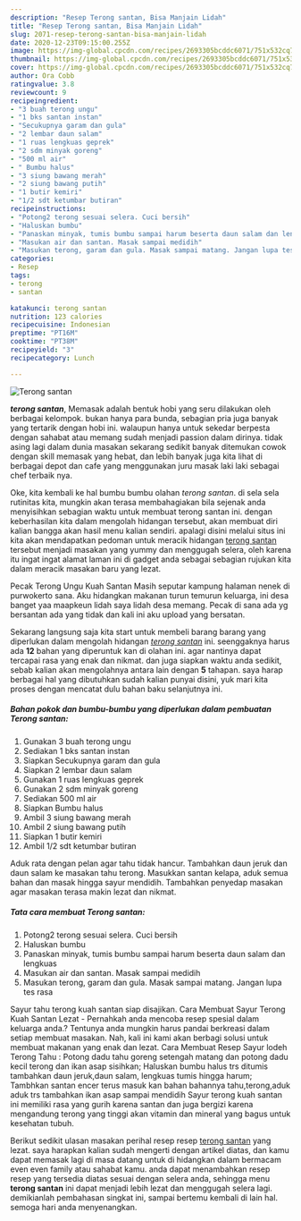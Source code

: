 ```yaml
---
description: "Resep Terong santan, Bisa Manjain Lidah"
title: "Resep Terong santan, Bisa Manjain Lidah"
slug: 2071-resep-terong-santan-bisa-manjain-lidah
date: 2020-12-23T09:15:00.255Z
image: https://img-global.cpcdn.com/recipes/2693305bcddc6071/751x532cq70/terong-santan-foto-resep-utama.jpg
thumbnail: https://img-global.cpcdn.com/recipes/2693305bcddc6071/751x532cq70/terong-santan-foto-resep-utama.jpg
cover: https://img-global.cpcdn.com/recipes/2693305bcddc6071/751x532cq70/terong-santan-foto-resep-utama.jpg
author: Ora Cobb
ratingvalue: 3.8
reviewcount: 9
recipeingredient:
- "3 buah terong ungu"
- "1 bks santan instan"
- "Secukupnya garam dan gula"
- "2 lembar daun salam"
- "1 ruas lengkuas geprek"
- "2 sdm minyak goreng"
- "500 ml air"
- " Bumbu halus"
- "3 siung bawang merah"
- "2 siung bawang putih"
- "1 butir kemiri"
- "1/2 sdt ketumbar butiran"
recipeinstructions:
- "Potong2 terong sesuai selera. Cuci bersih"
- "Haluskan bumbu"
- "Panaskan minyak, tumis bumbu sampai harum beserta daun salam dan lengkuas"
- "Masukan air dan santan. Masak sampai medidih"
- "Masukan terong, garam dan gula. Masak sampai matang. Jangan lupa tes rasa"
categories:
- Resep
tags:
- terong
- santan

katakunci: terong santan 
nutrition: 123 calories
recipecuisine: Indonesian
preptime: "PT16M"
cooktime: "PT38M"
recipeyield: "3"
recipecategory: Lunch

---
```



![Terong santan](https://img-global.cpcdn.com/recipes/2693305bcddc6071/751x532cq70/terong-santan-foto-resep-utama.jpg)

<b><i>terong santan</i></b>, Memasak adalah bentuk hobi yang seru dilakukan oleh berbagai kelompok. bukan hanya para bunda, sebagian pria juga banyak yang tertarik dengan hobi ini. walaupun hanya untuk sekedar berpesta dengan sahabat atau memang sudah menjadi passion dalam dirinya. tidak asing lagi dalam dunia masakan sekarang sedikit banyak ditemukan cowok dengan skill memasak yang hebat, dan lebih banyak juga kita lihat di berbagai depot dan cafe yang menggunakan juru masak laki laki sebagai chef terbaik nya.

Oke, kita kembali ke hal bumbu bumbu olahan <i>terong santan</i>. di sela sela rutinitas kita, mungkin akan terasa membahagiakan bila sejenak anda menyisihkan sebagian waktu untuk membuat terong santan ini. dengan keberhasilan kita dalam mengolah hidangan tersebut, akan membuat diri kalian bangga akan hasil menu kalian sendiri. apalagi disini melalui situs ini kita akan mendapatkan pedoman untuk meracik hidangan <u>terong santan</u> tersebut menjadi masakan yang yummy dan menggugah selera, oleh karena itu ingat ingat alamat laman ini di gadget anda sebagai sebagian rujukan kita dalam meracik masakan baru yang lezat.

Pecak Terong Ungu Kuah Santan Masih seputar kampung halaman nenek di purwokerto sana. Aku hidangkan makanan turun temurun keluarga, ini desa banget yaa maapkeun lidah saya lidah desa memang. Pecak di sana ada yg bersantan ada yang tidak dan kali ini aku upload yang bersatan.


Sekarang langsung saja kita start untuk membeli barang barang yang diperlukan dalam mengolah hidangan <u><i>terong santan</i></u> ini. seenggaknya harus ada <b>12</b> bahan yang diperuntuk kan di olahan ini. agar nantinya dapat tercapai rasa yang enak dan nikmat. dan juga siapkan waktu anda sedikit, sebab kalian akan mengolahnya antara lain dengan <b>5</b> tahapan. saya harap berbagai hal yang dibutuhkan sudah kalian punyai disini, yuk mari kita proses dengan mencatat dulu bahan baku selanjutnya ini.

<!--inarticleads1-->

##### Bahan pokok dan bumbu-bumbu yang diperlukan dalam pembuatan Terong santan:

1. Gunakan 3 buah terong ungu
1. Sediakan 1 bks santan instan
1. Siapkan Secukupnya garam dan gula
1. Siapkan 2 lembar daun salam
1. Gunakan 1 ruas lengkuas geprek
1. Gunakan 2 sdm minyak goreng
1. Sediakan 500 ml air
1. Siapkan  Bumbu halus
1. Ambil 3 siung bawang merah
1. Ambil 2 siung bawang putih
1. Siapkan 1 butir kemiri
1. Ambil 1/2 sdt ketumbar butiran


Aduk rata dengan pelan agar tahu tidak hancur. Tambahkan daun jeruk dan daun salam ke masakan tahu terong. Masukkan santan kelapa, aduk semua bahan dan masak hingga sayur mendidih. Tambahkan penyedap masakan agar masakan terasa makin lezat dan nikmat. 

<!--inarticleads2-->

##### Tata cara membuat Terong santan:

1. Potong2 terong sesuai selera. Cuci bersih
1. Haluskan bumbu
1. Panaskan minyak, tumis bumbu sampai harum beserta daun salam dan lengkuas
1. Masukan air dan santan. Masak sampai medidih
1. Masukan terong, garam dan gula. Masak sampai matang. Jangan lupa tes rasa


Sayur tahu terong kuah santan siap disajikan. Cara Membuat Sayur Terong Kuah Santan Lezat - Pernahkah anda mencoba resep spesial dalam keluarga anda.? Tentunya anda mungkin harus pandai berkreasi dalam setiap membuat masakan. Nah, kali ini kami akan berbagi solusi untuk membuat makanan yang enak dan lezat. Cara Membuat Resep Sayur lodeh Terong Tahu : Potong dadu tahu goreng setengah matang dan potong dadu kecil terong dan ikan asap sisihkan; Haluskan bumbu halus trs ditumis tambahkan daun jeruk,daun salam, lengkuas tumis hingga harum; Tambhkan santan encer terus masuk kan bahan bahannya tahu,terong,aduk aduk trs tambahkan ikan asap sampai mendidih Sayur terong kuah santan ini memiliki rasa yang gurih karena santan dan juga bergizi karena mengandung terong yang tinggi akan vitamin dan mineral yang bagus untuk kesehatan tubuh. 

Berikut sedikit ulasan masakan perihal resep resep <u>terong santan</u> yang lezat. saya harapkan kalian sudah mengerti dengan artikel diatas, dan kamu dapat memasak lagi di masa datang untuk di hidangkan dalam bermacam even even family atau sahabat kamu. anda dapat menambahkan resep resep yang tersedia diatas sesuai dengan selera anda, sehingga menu <b>terong santan</b> ini dapat menjadi lebih lezat dan menggugah selera lagi. demikianlah pembahasan singkat ini, sampai bertemu kembali di lain hal. semoga hari anda menyenangkan.
